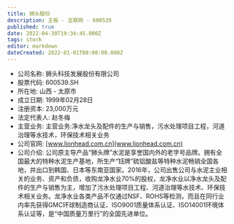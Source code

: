 ```yaml
---
title: 狮头股份
description: 主板 - 互联网 - 600539
published: true
date: 2022-04-30T19:34:45.000Z
tags: stock
editor: markdown
dateCreated: 2022-01-01T00:00:00.000Z
---
```


- 公司名称: 狮头科技发展股份有限公司
- 股票代码: 600539.SH
- 所在地: 山西 - 太原市
- 成立日期: 1999年02月28日
- 注册资本: 23,000万元
- 法定代表人: 赵冬梅
- 主营业务: 主营业务:净水龙头及配件的生产与销售，污水处理项目工程，河道治理等水技术，环保技术相关业务
- 公司官网: [www.lionhead.com.cn](www.lionhead.com.cn)
- 公司介绍: 公司原主导产品“狮头牌”水泥是享誉国内外的老字号品牌。拥有全国最大的特种水泥生产基地，所生产“钰牌”硫铝酸盐等特种水泥畅销全国各地，并出口到韩国、日本等东南亚国家。2016年，公司出售公司与水泥主业相关的业务、资产和负债，收购龙净水业70%的股权，龙净水业以净水龙头及配件的生产与销售为主，增加了污水处理项目工程、河道治理等水技术、环保技术相关业务。龙净水业各类产品不仅通过NSF、ROHS等检测，而且在同行业内率先获得GMC环球制造商认证、ISO9001质量体系认证、ISO14001环境体系认证等，是“中国质量万里行”的全国先进单位。


